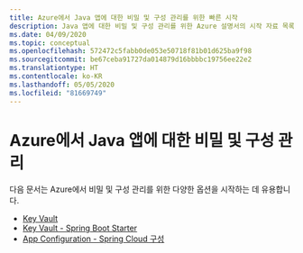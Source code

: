 ```yaml
---
title: Azure에서 Java 앱에 대한 비밀 및 구성 관리를 위한 빠른 시작
description: Java 앱에 대한 비밀 및 구성 관리를 위한 Azure 설명서의 시작 자료 목록입니다.
ms.date: 04/09/2020
ms.topic: conceptual
ms.openlocfilehash: 572472c5fabb0de053e50718f81b01d625ba9f98
ms.sourcegitcommit: be67ceba91727da014879d16bbbbc19756ee22e2
ms.translationtype: HT
ms.contentlocale: ko-KR
ms.lasthandoff: 05/05/2020
ms.locfileid: "81669749"
---
```

# <a name="secrets-and-configuration-management-for-java-apps-on-azure"></a>Azure에서 Java 앱에 대한 비밀 및 구성 관리

다음 문서는 Azure에서 비밀 및 구성 관리를 위한 다양한 옵션을 시작하는 데 유용합니다.

- [Key Vault](/azure/key-vault/quick-create-java)
- [Key Vault - Spring Boot Starter](/azure/developer/java/spring-framework/configure-spring-boot-starter-java-app-with-azure-key-vault)
- [App Configuration - Spring Cloud 구성](/azure/azure-app-configuration/quickstart-java-spring-app)
